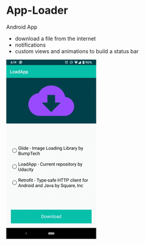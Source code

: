 # App-Loader
Android App
- download a file from the internet
- notifications
- custom views and animations to build a status bar

![](giphy.gif)
